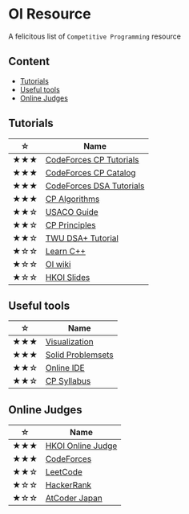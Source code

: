 # OI Resource
A felicitous list of `Competitive Programming` resource

## Content
- [Tutorials](#Tutorials)
- [Useful tools](#Useful-tools)
- [Online Judges](#Online-Judges)

## Tutorials
|☆|Name|
|-----|-----|
|★★★|[CodeForces CP Tutorials](https://codeforces.com/blog/entry/57282)
|★★★|[CodeForces CP Catalog](https://codeforces.com/catalog)|
|★★★|[CodeForces DSA Tutorials](https://codeforces.com/blog/entry/13529)|
|★★★|[CP Algorithms](https://cp-algorithms.com)|
|★★☆|[USACO Guide](https://usaco.guide)|
|★★☆|[CP Principles](https://www.csc.kth.se/~jsannemo/slask/main.pdf)|
|★★☆|[TWU DSA+ Tutorial](https://web.ntnu.edu.tw/~algo/)|
|★☆☆|[Learn C++](https://www.learncpp.com/)|
|★☆☆|[OI wiki](https://oi-wiki.org)|
|★☆☆|[HKOI Slides](https://hkoi.org/en/training-materials/2023/)|

## Useful tools
|☆|Name|
|-----|-----|
|★★★|[Visualization](https://visualgo.net/en)|
|★★★|[Solid Problemsets](https://cses.fi/problemset/)|
|★★☆|[Online IDE](https://ide.judge0.com/)|
|★★☆|[CP Syllabus]([A]Resource/Books/Syllabus.pdf)|

## Online Judges
|☆|Name|
|-----|-----|
|★★★|[HKOI Online Judge](https://judge.hkoi.org/)|
|★★★|[CodeForces](https://codeforces.com/problemset)|
|★★☆|[LeetCode](https://leetcode.com/problemset/)|
|★☆☆|[HackerRank](https://www.hackerrank.com/dashboard)|
|★☆☆|[AtCoder Japan](https://atcoder.jp/)|
